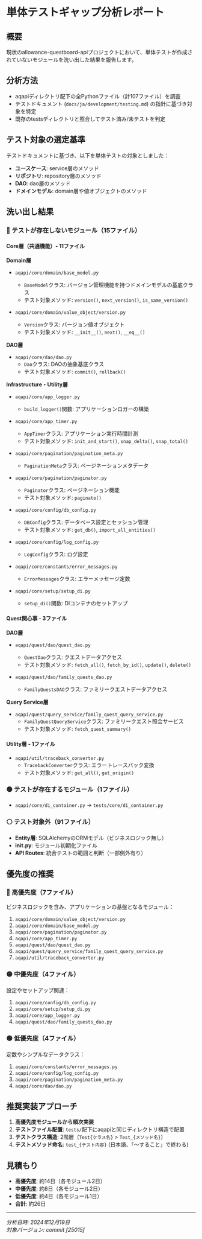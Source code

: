 # 単体テストギャップ分析レポート

## 概要
現状のallowance-questboard-apiプロジェクトにおいて、単体テストが作成されていないモジュールを洗い出した結果を報告します。

## 分析方法
- aqapiディレクトリ配下の全Pythonファイル（計107ファイル）を調査
- テストドキュメント (`docs/ja/development/testing.md`) の指針に基づき対象を特定
- 既存のtestsディレクトリと照合してテスト済み/未テストを判定

## テスト対象の選定基準
テストドキュメントに基づき、以下を単体テストの対象としました：
- **ユースケース**: service層のメソッド
- **リポジトリ**: repository層のメソッド  
- **DAO**: dao層のメソッド
- **ドメインモデル**: domain層や値オブジェクトのメソッド

## 洗い出し結果

### 🔴 テストが存在しないモジュール（15ファイル）

#### Core層（共通機能）- 11ファイル

**Domain層**
- `aqapi/core/domain/base_model.py`
  - `BaseModel`クラス: バージョン管理機能を持つドメインモデルの基底クラス
  - テスト対象メソッド: `version()`, `next_version()`, `is_same_version()`

- `aqapi/core/domain/value_object/version.py`
  - `Version`クラス: バージョン値オブジェクト
  - テスト対象メソッド: `__init__()`, `next()`, `__eq__()`

**DAO層**
- `aqapi/core/dao/dao.py`
  - `Dao`クラス: DAOの抽象基底クラス
  - テスト対象メソッド: `commit()`, `rollback()`

**Infrastructure・Utility層**
- `aqapi/core/app_logger.py`
  - `build_logger()`関数: アプリケーションロガーの構築
  
- `aqapi/core/app_timer.py`
  - `AppTimer`クラス: アプリケーション実行時間計測
  - テスト対象メソッド: `init_and_start()`, `snap_delta()`, `snap_total()`

- `aqapi/core/pagination/pagination_meta.py`
  - `PaginationMeta`クラス: ページネーションメタデータ

- `aqapi/core/pagination/paginator.py`
  - `Paginator`クラス: ページネーション機能
  - テスト対象メソッド: `paginate()`

- `aqapi/core/config/db_config.py`
  - `DBConfig`クラス: データベース設定とセッション管理
  - テスト対象メソッド: `get_db()`, `import_all_entities()`

- `aqapi/core/config/log_config.py`
  - `LogConfig`クラス: ログ設定

- `aqapi/core/constants/error_messages.py`
  - `ErrorMessages`クラス: エラーメッセージ定数

- `aqapi/core/setup/setup_di.py`
  - `setup_di()`関数: DIコンテナのセットアップ

#### Quest関心事 - 3ファイル

**DAO層**
- `aqapi/quest/dao/quest_dao.py`
  - `QuestDao`クラス: クエストデータアクセス
  - テスト対象メソッド: `fetch_all()`, `fetch_by_id()`, `update()`, `delete()`

- `aqapi/quest/dao/family_quests_dao.py`
  - `FamilyQuestsDAO`クラス: ファミリークエストデータアクセス

**Query Service層**
- `aqapi/quest/query_service/family_quest_query_service.py`
  - `FamilyQuestQueryService`クラス: ファミリークエスト照会サービス
  - テスト対象メソッド: `fetch_quest_summary()`

#### Utility層 - 1ファイル
- `aqapi/util/traceback_converter.py`
  - `TracebackConverter`クラス: エラートレースバック変換
  - テスト対象メソッド: `get_all()`, `get_origin()`

### 🟢 テストが存在するモジュール（1ファイル）

- `aqapi/core/di_container.py` → `tests/core/di_container.py`

### ⚪ テスト対象外（91ファイル）

- **Entity層**: SQLAlchemyのORMモデル（ビジネスロジック無し）
- **__init__.py**: モジュール初期化ファイル
- **API Routes**: 統合テストの範囲と判断（一部例外有り）

## 優先度の推奨

### 🔴 高優先度（7ファイル）
ビジネスロジックを含み、アプリケーションの基盤となるモジュール：
1. `aqapi/core/domain/value_object/version.py`
2. `aqapi/core/domain/base_model.py`
3. `aqapi/core/pagination/paginator.py`
4. `aqapi/core/app_timer.py`
5. `aqapi/quest/dao/quest_dao.py`
6. `aqapi/quest/query_service/family_quest_query_service.py`
7. `aqapi/util/traceback_converter.py`

### 🟡 中優先度（4ファイル）
設定やセットアップ関連：
1. `aqapi/core/config/db_config.py`
2. `aqapi/core/setup/setup_di.py`
3. `aqapi/core/app_logger.py`
4. `aqapi/quest/dao/family_quests_dao.py`

### 🟢 低優先度（4ファイル）
定数やシンプルなデータクラス：
1. `aqapi/core/constants/error_messages.py`
2. `aqapi/core/config/log_config.py`
3. `aqapi/core/pagination/pagination_meta.py`
4. `aqapi/core/dao/dao.py`

## 推奨実装アプローチ

1. **高優先度モジュールから順次実装**
2. **テストファイル配置**: `tests/`配下にaqapiと同じディレクトリ構造で配置
3. **テストクラス構造**: 2階層（`Test{クラス名}` > `Test_{メソッド名}`）
4. **テストメソッド命名**: `test_{テスト内容}` (日本語、「〜すること」で終わる)

## 見積もり
- **高優先度**: 約14日（各モジュール2日）
- **中優先度**: 約8日（各モジュール2日）
- **低優先度**: 約4日（各モジュール1日）
- **合計**: 約26日

---
*分析日時: 2024年12月19日*  
*対象バージョン: commit f25015f*